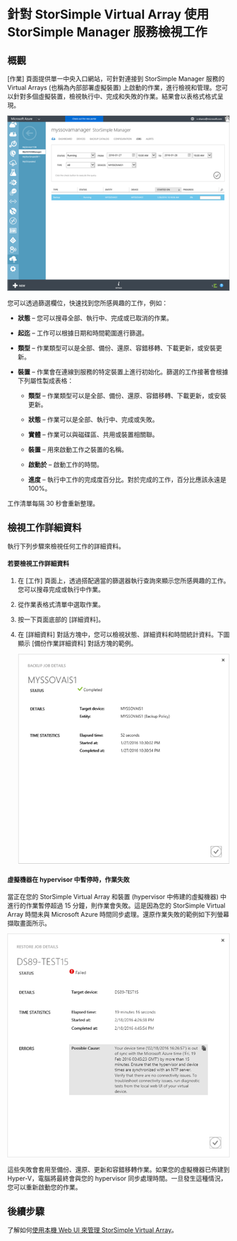 <properties 
   pageTitle="檢視和管理 StorSimple Virtual Array 作業 | Microsoft Azure"
   description="說明 StorSimple Manager 服務作業頁面，以及如何使用該頁面來追蹤 StorSimple Virtual Array 的最近和目前作業。"
   services="storsimple"
   documentationCenter="NA"
   authors="alkohli"
   manager="carmonm"
   editor=""/>
<tags 
   ms.service="storsimple"
   ms.devlang="NA"
   ms.topic="article"
   ms.tgt_pltfrm="NA"
   ms.workload="na"
   ms.date="03/02/2016"
   ms.author="alkohli" />

# 針對 StorSimple Virtual Array 使用 StorSimple Manager 服務檢視工作

## 概觀

[作業] 頁面提供單一中央入口網站，可針對連接到 StorSimple Manager 服務的 Virtual Arrays (也稱為內部部署虛擬裝置) 上啟動的作業，進行檢視和管理。您可以針對多個虛擬裝置，檢視執行中、完成和失敗的作業。結果會以表格式格式呈現。

![[工作] 頁面](./media/storsimple-ova-manage-jobs/ovajobs1.png)

您可以透過篩選欄位，快速找到您所感興趣的工作，例如：

- **狀態** – 您可以搜尋全部、執行中、完成或已取消的作業。
- **起迄** – 工作可以根據日期和時間範圍進行篩選。
- **類型** – 作業類型可以是全部、備份、還原、容錯移轉、下載更新，或安裝更新。
- **裝置** – 作業會在連線到服務的特定裝置上進行初始化。篩選的工作接著會根據下列屬性製成表格：

    - **類型** – 作業類型可以是全部、備份、還原、容錯移轉、下載更新，或安裝更新。

    - **狀態** – 作業可以是全部、執行中、完成或失敗。

    - **實體** – 作業可以與磁碟區、共用或裝置相關聯。

    - **裝置** – 用來啟動工作之裝置的名稱。

    - **啟動於** – 啟動工作的時間。

    - **進度** – 執行中工作的完成度百分比。對於完成的工作，百分比應該永遠是 100%。

工作清單每隔 30 秒會重新整理。

## 檢視工作詳細資料

執行下列步驟來檢視任何工作的詳細資料。

#### 若要檢視工作詳細資料

1. 在 [工作] 頁面上，透過搭配適當的篩選器執行查詢來顯示您所感興趣的工作。您可以搜尋完成或執行中作業。

2. 從作業表格式清單中選取作業。

3. 按一下頁面底部的 [詳細資料]。

4. 在 [詳細資料] 對話方塊中，您可以檢視狀態、詳細資料和時間統計資料。下圖顯示 [備份作業詳細資料] 對話方塊的範例。
 
    ![工作詳細資料頁面](./media/storsimple-ova-manage-jobs/ovajobs2.png)

#### 虛擬機器在 hypervisor 中暫停時，作業失敗

當正在您的 StorSimple Virtual Array 和裝置 (hypervisor 中佈建的虛擬機器) 中進行的作業暫停超過 15 分鐘，則作業會失敗。這是因為您的 StorSimple Virtual Array 時間未與 Microsoft Azure 時間同步處理。還原作業失敗的範例如下列螢幕擷取畫面所示。

![還原作業失敗](./media/storsimple-ova-manage-jobs/restorejobfailure.png)

這些失敗會套用至備份、還原、更新和容錯移轉作業。如果您的虛擬機器已佈建到 Hyper-V，電腦將最終會與您的 hypervisor 同步處理時間。一旦發生這種情況，您可以重新啟動您的作業。

## 後續步驟

了解如何[使用本機 Web UI 來管理 StorSimple Virtual Array](storsimple-ova-web-ui-admin.md)。

<!---HONumber=AcomDC_0309_2016-->